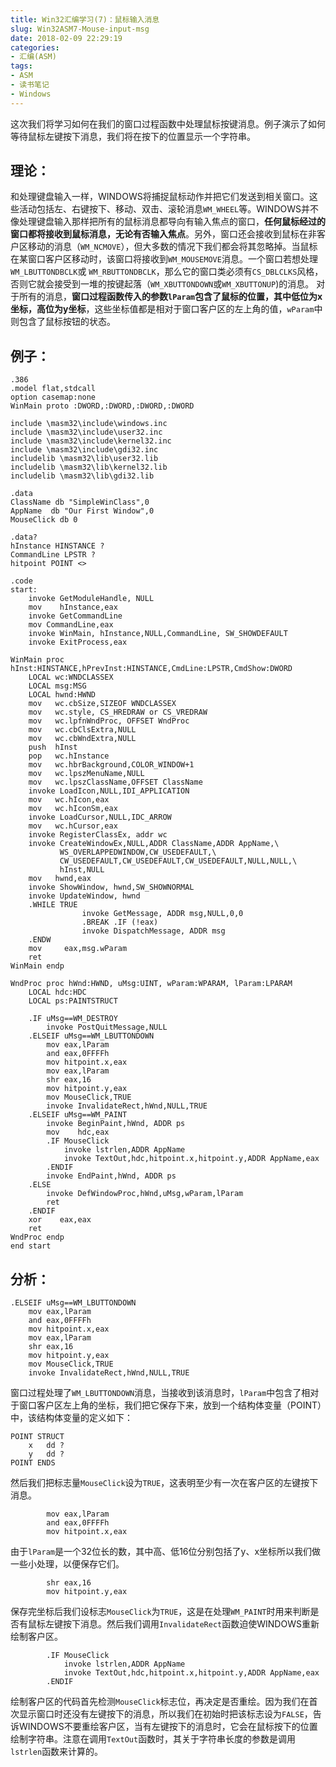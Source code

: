 ```yaml
---
title: Win32汇编学习(7)：鼠标输入消息
slug: Win32ASM7-Mouse-input-msg
date: 2018-02-09 22:29:19
categories:
- 汇编(ASM)
tags:
- ASM
- 读书笔记
- Windows
---
```


这次我们将学习如何在我们的窗口过程函数中处理鼠标按键消息。例子演示了如何等待鼠标左键按下消息，我们将在按下的位置显示一个字符串。 
<!--more-->
## 理论：
和处理键盘输入一样，WINDOWS将捕捉鼠标动作并把它们发送到相关窗口。这些活动包括左、右键按下、移动、双击、滚轮消息`WM_WHEEL`等。WINDOWS并不像处理键盘输入那样把所有的鼠标消息都导向有输入焦点的窗口，**任何鼠标经过的窗口都将接收到鼠标消息，无论有否输入焦点**。另外，窗口还会接收到鼠标在非客户区移动的消息（`WM_NCMOVE`），但大多数的情况下我们都会将其忽略掉。当鼠标在某窗口客户区移动时，该窗口将接收到`WM_MOUSEMOVE`消息。一个窗口若想处理`WM_LBUTTONDBCLK`或 `WM_RBUTTONDBCLK`，那么它的窗口类必须有`CS_DBLCLKS`风格，否则它就会接受到一堆的按键起落（`WM_XBUTTONDOWN`或`WM_XBUTTONUP`)的消息。 对于所有的消息，**窗口过程函数传入的参数`lParam`包含了鼠标的位置，其中低位为x坐标，高位为y坐标**，这些坐标值都是相对于窗口客户区的左上角的值，`wParam`中则包含了鼠标按钮的状态。 
  
## 例子：
```
.386 
.model flat,stdcall 
option casemap:none 
WinMain proto :DWORD,:DWORD,:DWORD,:DWORD 

include \masm32\include\windows.inc 
include \masm32\include\user32.inc 
include \masm32\include\kernel32.inc 
include \masm32\include\gdi32.inc 
includelib \masm32\lib\user32.lib 
includelib \masm32\lib\kernel32.lib 
includelib \masm32\lib\gdi32.lib 

.data 
ClassName db "SimpleWinClass",0 
AppName  db "Our First Window",0 
MouseClick db 0

.data? 
hInstance HINSTANCE ? 
CommandLine LPSTR ? 
hitpoint POINT <> 

.code 
start: 
    invoke GetModuleHandle, NULL 
    mov    hInstance,eax 
    invoke GetCommandLine
    mov CommandLine,eax 
    invoke WinMain, hInstance,NULL,CommandLine, SW_SHOWDEFAULT 
    invoke ExitProcess,eax 

WinMain proc hInst:HINSTANCE,hPrevInst:HINSTANCE,CmdLine:LPSTR,CmdShow:DWORD 
    LOCAL wc:WNDCLASSEX 
    LOCAL msg:MSG 
    LOCAL hwnd:HWND 
    mov   wc.cbSize,SIZEOF WNDCLASSEX 
    mov   wc.style, CS_HREDRAW or CS_VREDRAW 
    mov   wc.lpfnWndProc, OFFSET WndProc 
    mov   wc.cbClsExtra,NULL 
    mov   wc.cbWndExtra,NULL 
    push  hInst 
    pop   wc.hInstance 
    mov   wc.hbrBackground,COLOR_WINDOW+1 
    mov   wc.lpszMenuName,NULL 
    mov   wc.lpszClassName,OFFSET ClassName 
    invoke LoadIcon,NULL,IDI_APPLICATION 
    mov   wc.hIcon,eax 
    mov   wc.hIconSm,eax 
    invoke LoadCursor,NULL,IDC_ARROW 
    mov   wc.hCursor,eax 
    invoke RegisterClassEx, addr wc 
    invoke CreateWindowEx,NULL,ADDR ClassName,ADDR AppName,\ 
           WS_OVERLAPPEDWINDOW,CW_USEDEFAULT,\ 
           CW_USEDEFAULT,CW_USEDEFAULT,CW_USEDEFAULT,NULL,NULL,\ 
           hInst,NULL 
    mov   hwnd,eax 
    invoke ShowWindow, hwnd,SW_SHOWNORMAL 
    invoke UpdateWindow, hwnd 
    .WHILE TRUE 
                invoke GetMessage, ADDR msg,NULL,0,0 
                .BREAK .IF (!eax) 
                invoke DispatchMessage, ADDR msg 
    .ENDW 
    mov     eax,msg.wParam 
    ret 
WinMain endp 

WndProc proc hWnd:HWND, uMsg:UINT, wParam:WPARAM, lParam:LPARAM 
    LOCAL hdc:HDC 
    LOCAL ps:PAINTSTRUCT 

    .IF uMsg==WM_DESTROY 
        invoke PostQuitMessage,NULL 
    .ELSEIF uMsg==WM_LBUTTONDOWN 
        mov eax,lParam 
        and eax,0FFFFh 
        mov hitpoint.x,eax 
        mov eax,lParam 
        shr eax,16 
        mov hitpoint.y,eax 
        mov MouseClick,TRUE 
        invoke InvalidateRect,hWnd,NULL,TRUE 
    .ELSEIF uMsg==WM_PAINT 
        invoke BeginPaint,hWnd, ADDR ps 
        mov    hdc,eax 
        .IF MouseClick 
            invoke lstrlen,ADDR AppName 
            invoke TextOut,hdc,hitpoint.x,hitpoint.y,ADDR AppName,eax 
        .ENDIF 
        invoke EndPaint,hWnd, ADDR ps 
    .ELSE 
        invoke DefWindowProc,hWnd,uMsg,wParam,lParam 
        ret 
    .ENDIF 
    xor    eax,eax 
    ret 
WndProc endp 
end start 
```

## 分析：

```
.ELSEIF uMsg==WM_LBUTTONDOWN 
    mov eax,lParam 
    and eax,0FFFFh 
    mov hitpoint.x,eax 
    mov eax,lParam 
    shr eax,16 
    mov hitpoint.y,eax 
    mov MouseClick,TRUE 
    invoke InvalidateRect,hWnd,NULL,TRUE 
```

窗口过程处理了`WM_LBUTTONDOWN`消息，当接收到该消息时，`lParam`中包含了相对于窗口客户区左上角的坐标，我们把它保存下来，放到一个结构体变量（POINT）中，该结构体变量的定义如下： 

```
POINT STRUCT 
    x   dd ? 
    y   dd ? 
POINT ENDS 
```

然后我们把标志量`MouseClick`设为`TRUE`，这表明至少有一次在客户区的左键按下消息。 

```
        mov eax,lParam 
        and eax,0FFFFh 
        mov hitpoint.x,eax 
```

由于`lParam`是一个32位长的数，其中高、低16位分别包括了y、x坐标所以我们做一些小处理，以便保存它们。 

```
        shr eax,16 
        mov hitpoint.y,eax 
```

保存完坐标后我们设标志`MouseClick`为`TRUE`，这是在处理`WM_PAINT`时用来判断是否有鼠标左键按下消息。然后我们调用`InvalidateRect`函数迫使WINDOWS重新绘制客户区。 

```
        .IF MouseClick 
            invoke lstrlen,ADDR AppName 
            invoke TextOut,hdc,hitpoint.x,hitpoint.y,ADDR AppName,eax 
        .ENDIF 
```

绘制客户区的代码首先检测`MouseClick`标志位，再决定是否重绘。因为我们在首次显示窗口时还没有左键按下的消息，所以我们在初始时把该标志设为`FALSE`，告诉WINDOWS不要重绘客户区，当有左键按下的消息时，它会在鼠标按下的位置绘制字符串。注意在调用`TextOut`函数时，其关于字符串长度的参数是调用`lstrlen`函数来计算的。